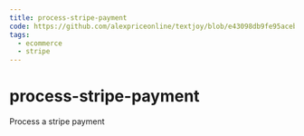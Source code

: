```yaml
---
title: process-stripe-payment
code: https://github.com/alexpriceonline/textjoy/blob/e43098db9fe95aceb47ee72f802df69e0a9667ae/lambda-src/purchase.js
tags: 
  - ecommerce
  - stripe
---
```


# process-stripe-payment

Process a stripe payment
